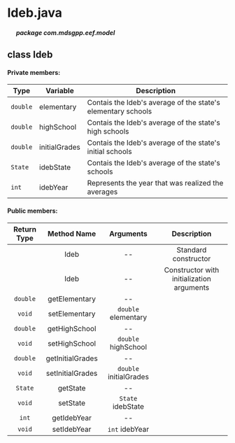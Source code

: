 # Ideb.java

##### &nbsp;&nbsp;&nbsp;&nbsp;&nbsp;&nbsp;package com.mdsgpp.eef.model

## class Ideb

#### Private members:

| Type     | Variable         |               Description                |
|----------|------------------|------------------------------------------|
| `double` | elementary |Contais the Ideb's average of the state's elementary schools |
| `double` | highSchool       |Contais the Ideb's average of the state's high schools |
| `double` | initialGrades    |Contais the Ideb's average of the state's initial schools |
| `State`  | idebState        |Contais the Ideb's average of the state's schools |
| `int`    | idebYear         |Represents the year that was realized the averages |

#### Public members:

| Return Type |     Method Name     |         Arguments         |                Description                |
|:-----------:|:-------------------:|:-------------------------:|:-----------------------------------------:|
|             |         Ideb        |             --            |            Standard constructor           |
|             |         Ideb        |             --            | Constructor with initialization arguments |
|   `double`  | getElementary |             --            |          |
|    `void`   | setElementary | `double` elementary |                                           |
|   `double`  |    getHighSchool    |             --            |                                           |
|    `void`   |    setHighSchool    |    `double` highSchool    |                                           |
|   `double`  |   getInitialGrades  |             --            |                                           |
|    `void`   |   setInitialGrades  |   `double` initialGrades  |                                           |
|   `State`   |       getState      |             --            |                                           |
|    `void`   |       setState      |     `State` idebState     |                                           |
|    `int`    |     getIdebYear     |             --            |                                           |
|    `void`   |     setIdebYear     |       `int` idebYear      |                                           |
